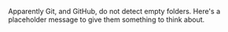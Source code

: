 Apparently Git, and GitHub, do not detect empty folders.
Here's a placeholder message to give them something to think about. 
